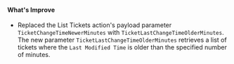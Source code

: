 #### What's Improve

- Replaced the List Tickets action's payload parameter `TicketChangeTimeNewerMinutes` with `TicketLastChangeTimeOlderMinutes`. The new parameter `TicketLastChangeTimeOlderMinutes` retrieves a list of tickets where the `Last Modified Time` is older than the specified number of minutes. 



